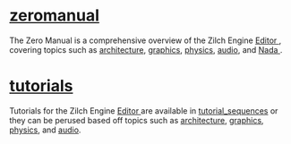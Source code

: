 
 # [zeromanual](https://github.com/ZilchEngine/ZilchDocs/blob/master/zilch_editor_documentation/zeromanual.markdown)
The Zero Manual is a comprehensive overview of the Zilch Engine [ Editor ](https://github.com/ZilchEngine/ZilchDocs/blob/master/zilch_editor_documentation/zeromanual/editor.markdown), covering topics such as [architecture](https://github.com/ZilchEngine/ZilchDocs/blob/master/zilch_editor_documentation/zeromanual/architecture.markdown), [graphics](https://github.com/ZilchEngine/ZilchDocs/blob/master/zilch_editor_documentation/zeromanual/graphics.markdown), [physics](https://github.com/ZilchEngine/ZilchDocs/blob/master/zilch_editor_documentation/zeromanual/physics.markdown), [audio](https://github.com/ZilchEngine/ZilchDocs/blob/master/zilch_editor_documentation/zeromanual/audio.markdown), and [ Nada ](https://github.com/ZilchEngine/ZilchDocs/blob/master/zilch_editor_documentation/zeromanual/nada_in_zero.markdown).

 # [tutorials](https://github.com/ZilchEngine/ZilchDocs/blob/master/zilch_editor_documentation/tutorials.markdown)
Tutorials for the Zilch Engine [ Editor ](https://github.com/ZilchEngine/ZilchDocs/blob/master/zilch_editor_documentation/tutorials/editor.markdown) are available in [tutorial_sequences](https://github.com/ZilchEngine/ZilchDocs/blob/master/zilch_editor_documentation/tutorials/tutorial_sequences.markdown) or they can be perused based off topics such as [architecture](https://github.com/ZilchEngine/ZilchDocs/blob/master/zilch_editor_documentation/tutorials/architecture.markdown), [graphics](https://github.com/ZilchEngine/ZilchDocs/blob/master/zilch_editor_documentation/tutorials/graphics.markdown), [physics](https://github.com/ZilchEngine/ZilchDocs/blob/master/zilch_editor_documentation/tutorials/physics.markdown), and [audio](https://github.com/ZilchEngine/ZilchDocs/blob/master/zilch_editor_documentation/tutorials/audio.markdown). 

 
